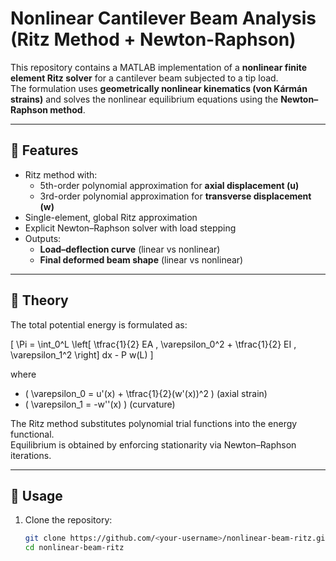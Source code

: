 # Nonlinear Cantilever Beam Analysis (Ritz Method + Newton-Raphson)

This repository contains a MATLAB implementation of a **nonlinear finite element Ritz solver** for a cantilever beam subjected to a tip load.  
The formulation uses **geometrically nonlinear kinematics (von Kármán strains)** and solves the nonlinear equilibrium equations using the **Newton–Raphson method**.

---

## 🔹 Features
- Ritz method with:
  - 5th-order polynomial approximation for **axial displacement (u)**
  - 3rd-order polynomial approximation for **transverse displacement (w)**
- Single-element, global Ritz approximation
- Explicit Newton–Raphson solver with load stepping
- Outputs:
  - **Load–deflection curve** (linear vs nonlinear)
  - **Final deformed beam shape** (linear vs nonlinear)

---

## 🔹 Theory
The total potential energy is formulated as:

\[
\Pi = \int_0^L \left[ \tfrac{1}{2} EA \, \varepsilon_0^2 + \tfrac{1}{2} EI \, \varepsilon_1^2 \right] dx - P w(L)
\]

where  
- \( \varepsilon_0 = u'(x) + \tfrac{1}{2}(w'(x))^2 \)  (axial strain)  
- \( \varepsilon_1 = -w''(x) \)  (curvature)  

The Ritz method substitutes polynomial trial functions into the energy functional.  
Equilibrium is obtained by enforcing stationarity via Newton–Raphson iterations.

---

## 🔹 Usage
1. Clone the repository:
   ```bash
   git clone https://github.com/<your-username>/nonlinear-beam-ritz.git
   cd nonlinear-beam-ritz
